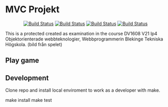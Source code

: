 # MVC Projekt

<p align="center">
<a href="https://travis-ci.org/VeronicaAxelsson/mvc-projekt"><img src="https://travis-ci.org/VeronicaAxelsson/mvc-projekt.svg" alt="Build Status"></a>
<a href="https://scrutinizer-ci.com/g/VeronicaAxelsson/mvc-projekt/?branch=master"><img src="https://scrutinizer-ci.com/g/VeronicaAxelsson/mvc-projekt/badges/quality-score.png?b=main" alt="Build Status"></a>
<a href="https://scrutinizer-ci.com/g/VeronicaAxelsson/mvc-projekt/?branch=master""><img src="https://scrutinizer-ci.com/g/VeronicaAxelsson/mvc-projekt/badges/build.png?b=main" alt="Build Status"></a>
<a href="https://scrutinizer-ci.com/g/VeronicaAxelsson/mvc-projekt/?branch=master"><img src="https://scrutinizer-ci.com/g/VeronicaAxelsson/mvc-projekt/badges/coverage.png?b=main" alt="Build Status"></a>

This is a protected created as examination in the course DV1608 V21 lp4 Objektorienterade webbteknologier, Webbprogrammerin Blekinge Tekniska Högskola.
(bild från spelet)




## Play game

## Development
Clone repo and install local enviroment to work as a developer with make.

make install
make test
